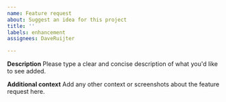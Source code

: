 ```yaml
---
name: Feature request
about: Suggest an idea for this project
title: ''
labels: enhancement
assignees: DaveRuijter

---
```


**Description**
Please type a clear and concise description of what you'd like to see added.

**Additional context**
Add any other context or screenshots about the feature request here.
